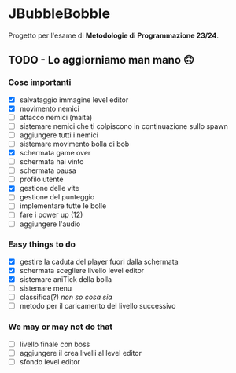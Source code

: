 
# JBubbleBobble

Progetto per l'esame di **Metodologie di Programmazione 23/24**.

## TODO - Lo aggiorniamo man mano 🙃

### Cose importanti
- [x] salvataggio immagine level editor
- [x] movimento nemici
- [ ] attacco nemici (maita)
- [ ] sistemare nemici che ti colpiscono in continuazione sullo spawn
- [ ] aggiungere tutti i nemici
- [ ] sistemare movimento bolla di bob
- [x] schermata game over
- [ ] schermata hai vinto
- [ ] schermata pausa
- [ ] profilo utente
- [x] gestione delle vite
- [ ] gestione del punteggio
- [ ] implementare tutte le bolle
- [ ] fare i power up (12)
- [ ] aggiungere l'audio

### Easy things to do
- [x] gestire la caduta del player fuori dalla schermata
- [x] schermata scegliere livello level editor
- [x] sistemare aniTick della bolla
- [ ] sistemare menu
- [ ] classifica(?) *non so cosa sia*
- [ ] metodo per il caricamento del livello successivo

### We may or may not do that
- [ ] livello finale con boss
- [ ] aggiungere il crea livelli al level editor
- [ ] sfondo level editor 
